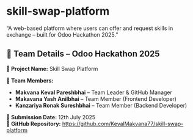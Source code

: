 # skill-swap-platform
“A web-based platform where users can offer and request skills in exchange – built for Odoo Hackathon 2025.”

## 👥 Team Details – Odoo Hackathon 2025
 
**🔹 Project Name:** Skill Swap Platform

**🔹 Team Members:**

- **Makvana Keval Pareshbhai** – Team Leader & GitHub Manager  
- **Makavana Yash Anilbhai** – Team Member (Frontend Developer)  
- **Kanzariya Ronak Sureshbhai** – Team Member (Backend Developer)

**🔹 Submission Date:** 12th July 2025  
**🔹 GitHub Repository:** https://github.com/KevalMakvana77/skill-swap-platform
